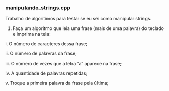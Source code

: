 ### manipulando_strings.cpp

Trabalho de algoritimos para testar se eu sei como manipular strings.

1. Faça um algoritmo que leia uma frase (mais de uma palavra) do teclado e imprima na tela:
  
  i. O número de caracteres dessa frase;
  
  ii. O número de palavras da frase;
  
  iii. O número de vezes que a letra “a” aparece na frase;
  
  iv. A quantidade de palavras repetidas;
  
  v. Troque a primeira palavra da frase pela última;
